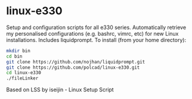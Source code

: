 # linux-e330
Setup and configuration scripts for all e330 series.
Automatically retrieve my personalised configurations (e.g. bashrc, vimrc, etc) for new Linux installations.
Includes liquidprompt. 
To install (from your home directory): 

```sh
mkdir bin
cd bin
git clone https://github.com/nojhan/liquidprompt.git
git clone https://github.com/polcad/linux-e330.git
cd linux-e330
./fileLinker
```
Based on LSS by iseijin - Linux Setup Script

